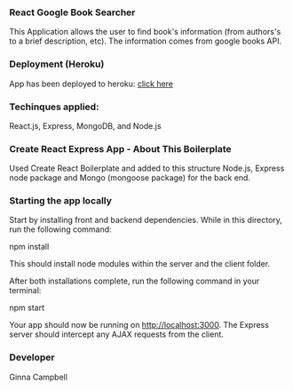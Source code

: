 ### React Google Book Searcher
This Application allows the user to find book's information (from authors's to a brief description, etc). The information comes from google books API. 

### Deployment (Heroku)

App has been deployed to heroku:
[click here](https://books-search-react-mongodb-app.herokuapp.com/)


### Techinques applied:

React.js, Express, MongoDB, and Node.js 

### Create React Express App - About This Boilerplate
Used Create React Boilerplate and added to this structure Node.js, Express node package and Mongo (mongoose package) for the back end. 


### Starting the app locally

Start by installing front and backend dependencies. While in this directory, run the following command:

npm install



This should install node modules within the server and the client folder.

After both installations complete, run the following command in your terminal:

npm start



Your app should now be running on <http://localhost:3000>. The Express server should intercept any AJAX requests from the client.

### Developer

Ginna Campbell


